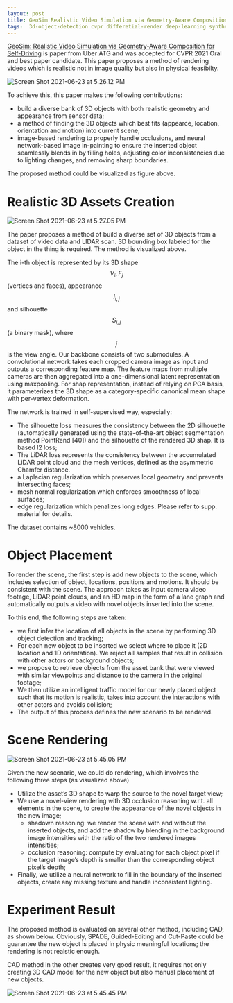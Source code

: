 ```yaml
---
layout: post
title: GeoSim Realistic Video Simulation via Geometry-Aware Composition for Self-Driving
tags:  3d-object-detection cvpr differetial-render deep-learning synthetic 2021 lidar autonomous-driving best-paper
---
```

[GeoSim: Realistic Video Simulation via Geometry-Aware Composition for Self-Driving](https://arxiv.org/abs/2101.06543) is paper from Uber ATG and was accepted for CVPR 2021 Oral and best paper candidate. This paper proposes a method of rendering videos which is realistic not in image quality but also in physical feasibilty.

![Screen Shot 2021-06-23 at 5.26.12 PM](https://raw.githubusercontent.com/zhangtemplar/zhangtemplar.github.io/master/uPic/2021_06_23_17_26_17_Screen%20Shot%202021-06-23%20at%205.26.12%20PM.png)

To achieve this, this paper makes the following contributions:

- build a diverse bank of 3D objects with both realistic geometry and appearance from sensor data;
- a method of finding the 3D objects which best fits (appearce, location, orientation and motion) into current scene;
- image-based rendering to properly handle occlusions, and neural network-based image in-painting to ensure the inserted object seamlessly blends in by filling holes, adjusting color inconsistencies due to lighting changes, and removing sharp boundaries.

The proposed method could be visualized as figure above.

# Realistic 3D Assets Creation

![Screen Shot 2021-06-23 at 5.27.05 PM](https://raw.githubusercontent.com/zhangtemplar/zhangtemplar.github.io/master/uPic/2021_06_23_17_27_08_Screen%20Shot%202021-06-23%20at%205.27.05%20PM.png)

The paper proposes a method of build a diverse set of 3D objects from a dataset of video data and LIDAR scan. 3D bounding box labeled for the object in the thing is required. The method is visualized above.

The i-th object is represented by its 3D shape $$V_i, F_j$$ (vertices and faces), appearance $$I_{i,j}$$ and silhouette $$S_{i,j}$$ (a binary mask), where $$j$$ is the view angle. Our backbone consists of two submodules. A convolutional network takes each cropped camera image as input and outputs a corresponding feature map. The feature maps from multiple cameras are then aggregated into a one-dimensional latent representation using maxpooling. For shap representation, instead of relying on PCA basis, it parameterizes the 3D shape as a category-specific canonical mean shape with per-vertex deformation.

The network is trained in self-supervised way, especially:

- The silhouette loss measures the consistency between the 2D silhouette (automatically generated using the state-of-the-art object segmentation method PointRend [40]) and the silhouette of the rendered 3D shap. It is based l2 loss;
- The LiDAR loss represents the consistency between the accumulated LiDAR point cloud and the mesh vertices, defined as the asymmetric Chamfer distance.
- a Laplacian regularization which preserves local geometry and prevents intersecting faces; 
- mesh normal regularization which enforces smoothness of local surfaces; 
- edge regularization which penalizes long edges. Please refer to supp. material for details.

The dataset contains ~8000 vehicles.

# Object Placement

To render the scene, the first step is add new objects to the scene, which includes selection of object, locations, positions and motions. It should be consistent with the scene. The approach takes as input camera video footage, LiDAR point clouds, and an HD map in the form of a lane graph and automatically outputs a video with novel objects inserted into the scene.

To this end, the following steps are taken:

- we first infer the location of all objects in the scene by performing 3D object detection and tracking;
- For each new object to be inserted we select where to place it (2D location and 1D orientation). We reject all samples that result in collision with other actors or background objects;
- we propose to retrieve objects from the asset bank that were viewed with similar viewpoints and distance to the camera in the original footage;
- We then utilize an intelligent traffic model for our newly placed object such that its motion is realistic, takes into account the interactions with other actors and avoids collision;
- The output of this process defines the new scenario to be rendered. 

# Scene Rendering

![Screen Shot 2021-06-23 at 5.45.05 PM](https://raw.githubusercontent.com/zhangtemplar/zhangtemplar.github.io/master/uPic/2021_06_23_17_45_12_Screen%20Shot%202021-06-23%20at%205.45.05%20PM.png)

Given the new scenario, we could do rendering, which involves the following three steps (as visualized above)

- Utilize the asset’s 3D shape to warp the source to the novel target view;
- We use a novel-view rendering with 3D occlusion reasoning w.r.t. all elements in the scene, to create the appearance of the novel objects in the new image;
  - shadown reasoning: we render the scene with and without the inserted objects, and add the shadow by blending in the background image intensities with the ratio of the two rendered images intensities;
  - occlusion reasoning: compute by evaluating for each object pixel if the target image’s depth is smaller than the corresponding object pixel’s depth;
- Finally, we utilize a neural network to fill in the boundary of the inserted objects, create any missing texture and handle inconsistent lighting.

# Experiment Result

The proposed method is evaluated on several other method, including CAD, as shown below. Obviously, SPADE, Guided-Editing and Cut-Paste could be guarantee the new object is placed in physic meaningful locations; the rendering is not realstic enough.

CAD method in the other creates very good result, it requires not only creating 3D CAD model for the new object but also manual placement of new objects.

![Screen Shot 2021-06-23 at 5.45.45 PM](https://raw.githubusercontent.com/zhangtemplar/zhangtemplar.github.io/master/uPic/2021_06_23_17_45_47_Screen%20Shot%202021-06-23%20at%205.45.45%20PM.png)
